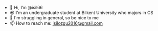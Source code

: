 - 👋 Hi, I’m @isil66 
- 😎 I'm an undergraduate student at Bilkent University who majors in CS 
- 🤠 I'm struggling in general, so be nice to me
- 📫 How to reach me: isilozgu2016@gmail.com

<!---
isil66/isil66 is a ✨ special ✨ repository because its `README.md` (this file) appears on your GitHub profile.
You can click the Preview link to take a look at your changes.
--->
